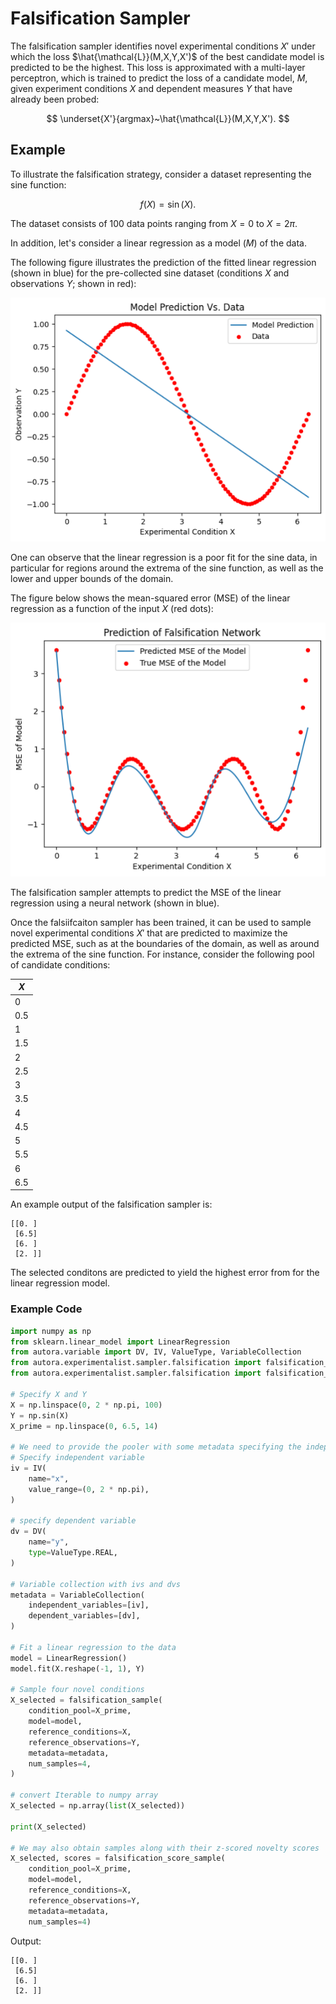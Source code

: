 # Falsification Sampler

The falsification sampler identifies novel experimental conditions $X'$ under 
which the loss $\hat{\mathcal{L}}(M,X,Y,X')$ of the best 
candidate model is predicted to be the highest. This loss is 
approximated with a multi-layer perceptron, which is trained to 
predict the loss of a candidate model, $M$, given experiment 
conditions $X$  and dependent measures $Y$ that have already been probed:

$$
\underset{X'}{argmax}~\hat{\mathcal{L}}(M,X,Y,X').
$$


## Example

To illustrate the falsification strategy, consider a dataset representing the sine function:

$$
f(X) = \sin(X).
$$

The dataset consists of 100 data points ranging from $X=0$ to $X=2\pi$.

In addition, let's consider a linear regression as a model ($M$) of the data. 

The following figure illustrates the prediction of the fitted linear regression
(shown in blue) for the pre-collected sine dataset (conditions $X$ and observations $Y$; shown in red):

![Linear Regression vs. Sinus Data](model-vs-data.png)

One can observe that the linear regression is a poor fit for the sine data, in particular for regions around the 
extrema of the sine function, as well as the lower and upper bounds of the domain.

The figure below shows the mean-squared error (MSE) of the linear regression 
as a function of the input $X$ (red dots):

![MSE of Linear Regression](mse.png)

The falsification sampler attempts to predict the MSE of the linear regression using a neural network (shown in blue).

Once the falsiifcaiton sampler has been trained, it can be used to sample novel experimental conditions $X'$ 
that are predicted to maximize the predicted MSE, such as at the boundaries of the domain, 
as well as around the extrema of the sine function. For instance, consider the following pool of candidate conditions:


| $X$ | 
|-----|
| 0   | 
| 0.5 | 
| 1   |
| 1.5 |
| 2   |
| 2.5 |
| 3   |
| 3.5 |
| 4   |
| 4.5 |
| 5   |
| 5.5 |
| 6   |
| 6.5 |

An example output of the falsification sampler is:

````
[[0. ]
 [6.5]
 [6. ]
 [2. ]]
````

The selected conditons are predicted to yield the highest error from for the linear regression model. 

### Example Code
```python
import numpy as np
from sklearn.linear_model import LinearRegression
from autora.variable import DV, IV, ValueType, VariableCollection
from autora.experimentalist.sampler.falsification import falsification_sample
from autora.experimentalist.sampler.falsification import falsification_score_sample

# Specify X and Y
X = np.linspace(0, 2 * np.pi, 100)
Y = np.sin(X)
X_prime = np.linspace(0, 6.5, 14)

# We need to provide the pooler with some metadata specifying the independent and dependent variables
# Specify independent variable
iv = IV(
    name="x",
    value_range=(0, 2 * np.pi),
)

# specify dependent variable
dv = DV(
    name="y",
    type=ValueType.REAL,
)

# Variable collection with ivs and dvs
metadata = VariableCollection(
    independent_variables=[iv],
    dependent_variables=[dv],
)

# Fit a linear regression to the data
model = LinearRegression()
model.fit(X.reshape(-1, 1), Y)

# Sample four novel conditions
X_selected = falsification_sample(
    condition_pool=X_prime,
    model=model,
    reference_conditions=X,
    reference_observations=Y,
    metadata=metadata,
    num_samples=4,
)

# convert Iterable to numpy array
X_selected = np.array(list(X_selected))

print(X_selected)

# We may also obtain samples along with their z-scored novelty scores
X_selected, scores = falsification_score_sample(
    condition_pool=X_prime,
    model=model,
    reference_conditions=X,
    reference_observations=Y,
    metadata=metadata,
    num_samples=4)
```

Output:
````
[[0. ]
 [6.5]
 [6. ]
 [2. ]]
````

